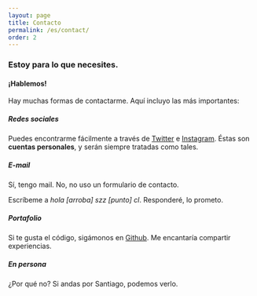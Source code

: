 ```yaml
---
layout: page
title: Contacto
permalink: /es/contact/
order: 2
---
```


### Estoy para lo que necesites.
#### ¡Hablemos!

Hay muchas formas de contactarme. Aquí incluyo las más importantes:

##### Redes sociales

Puedes encontrarme fácilmente a través de [Twitter](https://twitter.com/szapatazavala) e [Instagram](https://instagram.com/sofiazapatazavala). Éstas son **cuentas personales**, y serán siempre tratadas como tales.

##### E-mail

Sí, tengo mail.
No, no uso un formulario de contacto.

Escríbeme a *hola [arroba] szz [punto] cl*. Responderé, lo prometo.

##### Portafolio

Si te gusta el código, sigámonos en [Github](https://github.com/sofiazapatazavala). Me encantaría compartir experiencias.

##### En persona

¿Por qué no? Si andas por Santiago, podemos verlo.
